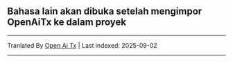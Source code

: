## Bahasa lain akan dibuka setelah mengimpor OpenAiTx ke dalam proyek

---

Tranlated By [Open Ai Tx](https://github.com/OpenAiTx/OpenAiTx) | Last indexed: 2025-09-02

---